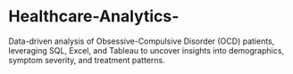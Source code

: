 # Healthcare-Analytics-
Data-driven analysis of Obsessive-Compulsive Disorder (OCD) patients, leveraging SQL, Excel, and Tableau to uncover insights into demographics, symptom severity, and treatment patterns.
